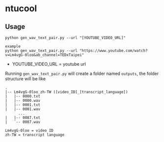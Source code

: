 # ntucool


## Usage
```
python gen_wav_text_pair.py --url "[YOUTUBE_VIDEO_URL]"

example
python gen_wav_text_pair.py --url "https://www.youtube.com/watch?v=Lm4vgG-0loo&ab_channel=TEDxTaipei"
````
* YOUTUBE_VIDEO_URL = youtube url


Running ```gen_wav_text_pair.py``` will create a folder named ```outputs```, the folder structure will be like
```
.
|-- Lm4vgG-0loo_zh-TW ([video_ID]_[transcript_language])
|   |-- 0000.txt
|   |-- 0000.wav
|   |-- 0001.txt
|   |-- 0001.wav
      ...
|   |-- 0087.txt
|   `-- 0087.wav

Lm4vgG-0loo = video ID
zh-TW = transcript language
````
